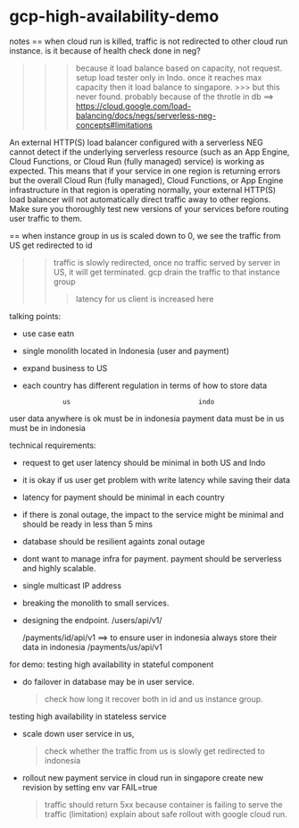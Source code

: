 # gcp-high-availability-demo

notes
== when cloud run is killed, traffic is not redirected to other cloud run instance. is it because of
health check done in neg?
>>> because it load balance based on capacity, not request. 
      setup load tester only in Indo. once it reaches max capacity then it load balance to singapore.
      >>> but this never found. probably because of the throtle in db
      ==> https://cloud.google.com/load-balancing/docs/negs/serverless-neg-concepts#limitations

An external HTTP(S) load balancer configured with a serverless NEG cannot detect if the underlying serverless resource (such as an App Engine, Cloud Functions, or Cloud Run (fully managed) service) is working as expected. This means that if your service in one region is returning errors but the overall Cloud Run (fully managed), Cloud Functions, or App Engine infrastructure in that region is operating normally, your external HTTP(S) load balancer will not automatically direct traffic away to other regions. Make sure you thoroughly test new versions of your services before routing user traffic to them.

== when instance group in us is scaled down to 0, we see the traffic from US get redirected to id
   >> traffic is slowly redirected, once no traffic served by server in US, it will get terminated.
   >> gcp drain the traffic to that instance group
>>> latency for us client is increased here

talking points:
* use case eatn
* single monolith located in Indonesia (user and payment)
* expand business to US
* each country has different regulation in terms of how to store data

                us                                indo
user data       anywhere is ok                    must be in indonesia
payment data    must be in us                     must be in indonesia

technical requirements:
* request to get user latency should be minimal in both US and Indo
* it is okay if us user get problem with write latency while saving their data
* latency for payment should be minimal in each country
* if there is zonal outage, the impact to the service might be minimal and should be ready in less than 5 mins
* database should be resilient againts zonal outage
* dont want to manage infra for payment. payment should be serverless and highly scalable.
* single multicast IP address
* breaking the monolith to small services.

* designing the endpoint.
  /users/api/v1/

  /payments/id/api/v1  ==> to ensure user in indonesia always store their data in indonesia
  /payments/us/api/v1

for demo:
testing high availability in stateful component
* do failover in database may be in user service.
  > check how long it recover both in id and us instance group.

testing high availability in stateless service
* scale down user service in us,
  > check whether the traffic from us is slowly get redirected to indonesia

* rollout new payment service in cloud run in singapore
  create new revision by setting env var FAIL=true
  > traffic should return 5xx because container is failing to serve the traffic (limitation)
  > explain about safe rollout with google cloud run.